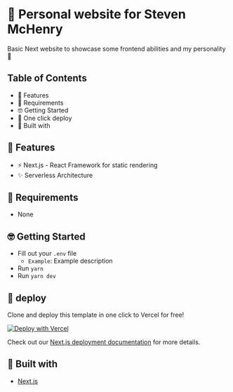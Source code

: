 # 🚀 Personal website for Steven McHenry

Basic Next website to showcase some frontend abilities and my personality 👻

## Table of Contents

- 🤩 Features
- 👀 Requirements
- 🤓 Getting Started
- 🚀 One click deploy
- 🧰 Built with

## 🤩 Features

- ⚡ Next.js - React Framework for static rendering
- ✨ Serverless Architecture

## 👀 Requirements

- None

## 🤓 Getting Started

- Fill out your `.env` file
  - `Example`: Example description
- Run `yarn`
- Run `yarn dev`

## 🚀 deploy

Clone and deploy this template in one click to Vercel for free!

[![Deploy with Vercel](https://vercel.com/button)](https://vercel.com/new/clone?repository-url=https%3A%2F%2Fgithub.com%2Fcarstenlebek%2Fshopify-non-embedded-app-template&env=SHOPIFY_API_KEY,SHOPIFY_API_SECRET_KEY,SCOPES,MONGO_URI&envDescription=API%20keys%20needed%20for%20this%20Shopify%20App%20Template.&project-name=non-embedded-shopify-app&repo-name=non-embedded-shopify-app)

Check out our [Next.js deployment documentation](https://nextjs.org/docs/deployment) for more details.

## 🧰 Built with

- [Next.js](https://nextjs.org/)
